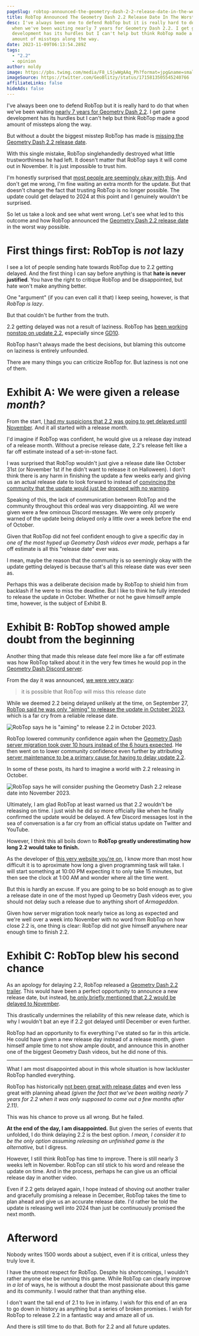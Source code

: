 ```yaml
---
pageSlug: robtop-announced-the-geometry-dash-2-2-release-date-in-the-worst-way-possible
title: RobTop Announced The Geometry Dash 2.2 Release Date In The Worst Way Possible
desc: I've always been one to defend RobTop but it is really hard to do that
  when we've been waiting nearly 7 years for Geometry Dash 2.2. I get game
  development has its hurdles but I can't help but think RobTop made a good
  amount of missteps along the way.
date: 2023-11-09T06:13:54.289Z
tags:
  - "2.2"
  - opinion
author: moldy
image: https://pbs.twimg.com/media/F8_LSjwWgAAq_Ph?format=jpg&name=small
imageSource: https://twitter.com/GeoBlitzy/status/1715813505545240766
affiliateLinks: false
hideAds: false
---
```

I've always been one to defend RobTop but it is really hard to do that when we've been waiting [nearly 7 years for Geometry Dash 2.2](/posts/geometry-dash-2-2-wait-turns-6-years-old/). I get game development has its hurdles but I can't help but think RobTop made a good amount of missteps along the way.

But without a doubt the biggest misstep RobTop has made is [missing the Geometry Dash 2.2 release date](/posts/geometry-dash-2-2-release-date-delayed-until-november-2023/).

With this single mistake, RobTop singlehandedly destroyed what little trustworthiness he had left. It doesn't matter that RobTop says it will come out in November. It is just impossible to trust him.

I'm honestly surprised that [most people are seemingly okay with this](https://twitter.com/sdslayer100/status/1715811132441829526). And don't get me wrong, I'm fine waiting an extra month for the update. But that doesn't change the fact that trusting RobTop is no longer possible. The update could get delayed to 2024 at this point and I genuinely wouldn't be surprised.

So let us take a look and see what went wrong. Let's see what led to this outcome and how RobTop announced the [Geometry Dash 2.2 release date](/posts/final-geometry-dash-2-2-release-date-confirmed-by-robtop/) in the worst way possible.

# First things first: RobTop is *not* lazy

I see a lot of people sending hate towards RobTop due to 2.2 getting delayed. And the first thing I can say before anything is that **hate is never justified**. You have the right to critique RobTop and be disappointed, but hate won't make anything better.

One "argument" (if you can even call it that) I keep seeing, however, is that *RobTop is lazy*.

But that couldn't be further from the truth.

2.2 getting delayed was not a result of laziness. RobTop has [been working nonstop on update 2.2](/categories/2.2/), especially since [GD10](/posts/will-geometry-dash-2-2-come-out-on-the-games-10-year-anniversary/).

RobTop hasn't always made the best decisions, but blaming this outcome on laziness is entirely unfounded.

There are many things you can criticize RobTop for. But laziness is not one of them.

# Exhibit A: We were given a release *month?*

From the start, [I had my suspicions that 2.2 was going to get delayed until November](/posts/geometry-dash-2-2-release-date-might-get-delayed-to-after-october/). And it all started with a release *month*.

I'd imagine if RobTop was confident, he would give us a release day instead of a release month. Without a precise release date, 2.2's release felt like a far off estimate instead of a set-in-stone fact.

I was surprised that RobTop wouldn't just give a release date like October 31st (or November 1st if he didn't want to release it on Halloween). I don't think there is any harm in finishing the update a few weeks early and giving us an actual release date to look forward to instead of [convincing the community that the update would just be dropped with no warning](https://twitter.com/MoldyMacaroniX/status/1703263177440436575).

Speaking of this, the lack of communication between RobTop and the community throughout this ordeal was very disappointing. All we were given were a few ominous Discord messages. We were only properly warned of the update being delayed only a little over a week before the end of October.

Given that RobTop did not feel confident enough to give a specific day in *one of the most hyped up Geometry Dash videos ever made,* perhaps a far off estimate is all this "release date" ever was.

I mean, maybe the reason that the community is so seemingly okay with the update getting delayed is because that's all this release date was ever seen as.

Perhaps this was a deliberate decision made by RobTop to shield him from backlash if he were to miss the deadline. But I like to think he fully intended to release the update in October. Whether or not he gave himself ample time, however, is the subject of Exhibit B.

# Exhibit B: RobTop showed ample doubt from the beginning

Another thing that made this release date feel more like a far off estimate was how RobTop talked about it in the very few times he would pop in the [Geometry Dash Discord server](/posts/geometry-dash-discord-server-how-to-join-request-levels/).

From the day it was announced, [we were very wary](/posts/final-geometry-dash-2-2-release-date-confirmed-by-robtop/):

> it is possible that RobTop will miss this release date

While we deemed 2.2 being delayed unlikely at the time, on September 27, [RobTop said he was only "aiming" to release the update in October 2023](/posts/geometry-dash-2-2-release-date-might-get-delayed-to-after-october/), which is a far cry from a reliable release date.

![RobTop says he is "aiming" to release 2.2 in October 2023.](https://pbs.twimg.com/media/F7NCRI4W0AEoqDl?format=png&name=small)

RobTop lowered community confidence again when the [Geometry Dash server migration took over 10 hours instead of the 6 hours expected](/posts/geometry-dash-servers-down-for-maintenance-pending-2-2/). He then went on to lower community confidence even further by attributing [server maintenance to be a primary cause for having to delay update 2.2](/posts/geometry-dash-2-2-release-date-likely-to-be-delayed-due-to-server-issues/).

In some of these posts, its hard to imagine a world with 2.2 releasing in October.

![RobTop says he will consider pushing the Geometry Dash 2.2 release date into November 2023.](https://i.imgur.com/5wTVSuD.png)

Ultimately, I am glad RobTop at least warned us that 2.2 wouldn't be releasing on time. I just wish he did so more officially like when he finally confirmed the update would be delayed. A few Discord messages lost in the sea of conversation is a far cry from an official status update on Twitter and YouTube.

However, I think this all boils down to **RobTop greatly underestimating how long 2.2 would take to finish.**

As the developer of [this very website you're on](/), I know more than most how difficult it is to aproximate how long a given programming task will take. I will start something at 10:00 PM expecting it to only take 15 minutes, but then see the clock at 1:00 AM and wonder where all the time went.

But this is hardly an excuse. If you are going to be so bold enough as to give a release date in one of the most hyped up Geometry Dash videos ever, you should not delay such a release due to anything short of *Armageddon*.

Given how server migration took nearly twice as long as expected and we're well over a week into November with no word from RobTop on how close 2.2 is, one thing is clear: RobTop did not give himself anywhere near enough time to finish 2.2.

# Exhibit C: RobTop blew his second chance

As an apology for delaying 2.2, RobTop released a [Geometry Dash 2.2 trailer](/posts/geometry-dash-2-2-trailer-released-by-robtop/). This would have been a perfect opportunity to announce a new release date, but instead, [he only briefly mentioned that 2.2 would be delayed to November](https://twitter.com/RobTopGames/status/1715803442327732715).

This drastically undermines the reliability of this new release date, which is why I wouldn't bat an eye if 2.2 got delayed until December or even further.

RobTop had an opportunity to fix everything I've stated so far in this article. He could have given a new release day instead of a release month, given himself ample time to not show ample doubt, and announce this in another one of the biggest Geometry Dash videos, but he did none of this.

---

What I am most disappointed about in this whole situation is how lackluster RobTop handled everything.

RobTop has historically [not been great with release dates](/posts/2-2-release-date-confirmed/) and even less great with planning ahead *(given the fact that we've been waiting nearly 7 years for 2.2 when it was only supposed to come out a few months after 2.11)*.

This was his chance to prove us all wrong. But he failed.

**At the end of the day, I am disappointed.** But given the series of events that unfolded, I do think delaying 2.2 is the best option. *I mean, I consider it to be the only option assuming releasing an unfinished game is the alternative,* but I digress.

However, I still think RobTop has time to improve. There is still nearly 3 weeks left in November. RobTop can stil stick to his word and release the update on time. And in the process, perhaps he can give us an official release day in another video.

Even if 2.2 gets delayed again, I hope instead of shoving out another trailer and gracefully promising a release in December, RobTop takes the time to plan ahead and give us an accurate release date. I'd rather be told the update is releasing well into 2024 than just be continuously promised the next month.

# Afterword

Nobody writes 1500 words about a subject, even if it is critical, unless they truly love it.

I have the utmost respect for RobTop. Despite his shortcomings, I wouldn't rather anyone else be running this game. While RobTop can clearly improve in *a lot* of ways, he is without a doubt the most passionate about this game and its community. I would rather that than anything else.

I don't want the tail end of 2.1 to live in infamy. I wish for this end of an era to go down in history as anything but a series of broken promises. I wish for RobTop to release 2.2 in a fantastic way and amaze all of us.

And there is still time to do that. Both for 2.2 and all future updates.